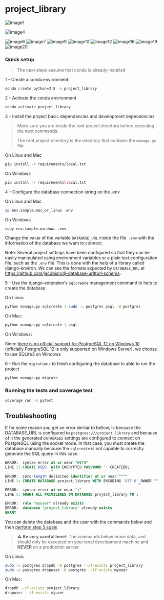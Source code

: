 project_library
==============================

![image1](https://github.com/hicham123k/project_library/assets/64266152/2a58d0a9-8aaa-49c2-9bdb-6d259f69a298)


![image4](https://github.com/hicham123k/project_library/assets/64266152/cf220b30-3c46-40bc-a52d-cffebd5be84f)

![image6](https://github.com/hicham123k/project_library/assets/64266152/3d2d7742-2838-4358-a21c-6eab4204f1db)
![image7](https://github.com/hicham123k/project_library/assets/64266152/6b8653ff-50ef-43aa-845d-d8b161d48536)
![image9](https://github.com/hicham123k/project_library/assets/64266152/21caa665-45d6-464e-b912-cc96f99618ba)
![image10](https://github.com/hicham123k/project_library/assets/64266152/78c65992-196c-46a1-beb6-06512c3bccc0)
![image12](https://github.com/hicham123k/project_library/assets/64266152/db4a8610-a54f-4d5a-b60e-93b078877527)
![image16](https://github.com/hicham123k/project_library/assets/64266152/cda0ea32-c0ef-468e-a6a1-a1cd76d49b7f)
![image19](https://github.com/hicham123k/project_library/assets/64266152/5fbd46c0-f17a-47b9-8a41-226ed907e541)
![image20](https://github.com/hicham123k/project_library/assets/64266152/13cc99c2-1dc3-4a85-bb52-72652162a4e1)

### Quick setup

> The next steps assume that conda is already installed


1 - <a name="step-1">Create a conda environment:</a>


```bash
conda create python=3.8 -n project_library
```
2 - <a name="step-2">Activate the conda environment</a>

```bash
conda activate project_library
```

3 - <a name="step-3">Install the project basic dependencies and development dependencies</a>

> Make sure you are inside the root project directory before executing the next commands.
>
> The root project directory is the directory that contains the `manage.py` file

On Linux and Mac

```bash
pip install -r requirements/local.txt
```

On Windows

```bash
pip install -r requirements\local.txt
```

4 - <a name="step-4">Configure the database connection string on the .env</a>

On Linux and Mac

```bash
cp env.sample.mac_or_linux .env
```

On Windows

```bash
copy env.sample.windows .env
```

Change the value of the variable `DATABASE_URL` inside the file` .env` with the information of the database we want to connect.

Note: Several project settings have been configured so that they can be easily manipulated using environment variables or a plain text configuration file, such as the `.env` file.
This is done with the help of a library called django-environ. We can see the formats expected by `DATABASE_URL` at https://github.com/jacobian/dj-database-url#url-schema. 

5 - <a name="step-5">Use the django-extension's `sqlcreate` management command to help to create the database</a>

On Linux:

```bash
python manage.py sqlcreate | sudo -u postgres psql -U postgres
```

On Mac:

```bash
python manage.py sqlcreate | psql
```

On Windows:

Since [there is no official support for PostgreSQL 12 on Windows 10](https://www.postgresql.org/download/windows/) (officially PostgreSQL 12 is only supported on Windows Server), we choose to use SQLite3 on Windows

6 - <a name="step-6">Run the `migrations` to finish configuring the database to able to run the project</a>


```bash
python manage.py migrate
```


### <a name="running-tests">Running the tests and coverage test</a>


```bash
coverage run -m pytest
```


## <a name="troubleshooting">Troubleshooting</a>

If for some reason you get an error similar to bellow, is because the DATABASE_URL is configured to `postgres:///project_library` and because of it the generated `DATABASES` settings are configured to connect on PostgreSQL using the socket mode.
In that case, you must create the database manually because the `sqlcreate` is not capable to correctly generate the SQL query in this case.

```sql
ERROR:  syntax error at or near "WITH"
LINE 1: CREATE USER  WITH ENCRYPTED PASSWORD '' CREATEDB;
                     ^
ERROR:  zero-length delimited identifier at or near """"
LINE 1: CREATE DATABASE project_library WITH ENCODING 'UTF-8' OWNER "";
                                                             ^
ERROR:  syntax error at or near ";"
LINE 1: GRANT ALL PRIVILEGES ON DATABASE project_library TO ;
```



```sql
ERROR:  role "myuser" already exists
ERROR:  database "project_library" already exists
GRANT
```

<a name="troubleshooting-delete-database">You can delete the database and the user with the commands below and then [perform step 5 again](#step-5).</a>

> :warning: **Be very careful here!**: The commands below erase data, and should only be executed on your local development machine and **NEVER** on a production server.


On Linux:

```bash
sudo -u postgres dropdb -U postgres --if-exists project_library
sudo -u postgres dropuser -U postgres --if-exists myuser
```

On Mac:

```bash
dropdb --if-exists project_library
dropuser --if-exists myuser
```


